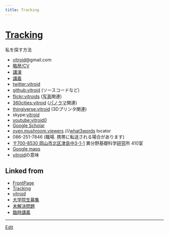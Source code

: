 ```yaml
---
title: Tracking
---
```

# [Tracking](/Tracking)

私を探す方法


* [vitroid](/vitroid)@gmail.com
* [略歴/CV](/略歴_CV)
* [講演](/講演)
* [講義](/講義)
* [twitter:vitroid](http://twitter.com/vitroid)
* [github:vitroid](https://github.com/vitroid) (ソースコードなど)
* [flickr:vitroids](http://flickr.com/photos/vitroids) ([写真](/写真)関連)
* [360cities:vitroid](http://www.360cities.net/profile/vitroid) ([パノラマ](/パノラマ)関連)
* [thingiverse:vitroid](http://www.thingiverse.com/vitroid) (3Dプリンタ関連)
* skype:[vitroid](/vitroid)
* [youtube:vitroid0](https://www.youtube.com/user/vitroid0/videos?sort=dd&shelf_id=1&view=0)
* [Google Scholar](https://scholar.google.com/citations?user=NBbReDMAAAAJ)
* [oven.mushroom.viewers](https://w3w.co/oven.mushroom.viewers)   ///[what3words](http://what3words.com) locator
* 086-251-7846 (職場. 携帯に転送される場合があります)
* [〒700-8530 岡山市北区津島中3-1-1](https://w3w.co/oven.mushroom.viewers) 異分野基礎科学[研究](/研究)所 410室
* [Google maps](https://www.google.com/maps?q=34.688156,133.920557)
* [vitroid](/vitroid)の意味


## Linked from

* [FrontPage](/FrontPage)
* [Tracking](/Tracking)
* [vitroid](/vitroid)
* [大学院生募集](/大学院生募集)
* [未解決問題](/未解決問題)
* [臨時講義](/臨時講義)


----

[Edit](https://github.com/vitroid/vitroid.github.io/edit/master/MD/Tracking.md)

